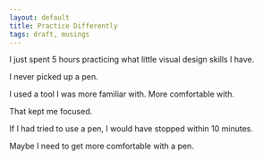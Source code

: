 ```yaml
---
layout: default
title: Practice Differently
tags: draft, musings
---
```


I just spent 5 hours practicing what little visual design skills I have.

I never picked up a pen.

I used a tool I was more familiar with. More comfortable with.

That kept me focused.

If I had tried to use a pen, I would have stopped within 10 minutes.

Maybe I need to get more comfortable with a pen.
